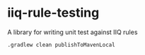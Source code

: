 # iiq-rule-testing
A library for writing unit test against IIQ rules

```shell
.gradlew clean publishToMavenLocal
```